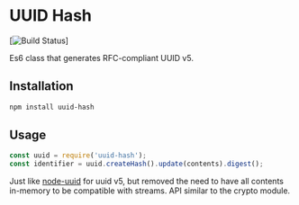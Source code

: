 # UUID Hash

[![Build Status](https://travis-ci.org/pyramation/uuid-hash.svg?branch=master)]

Es6 class that generates RFC-compliant UUID v5.

## Installation

```sh
npm install uuid-hash
```

## Usage

```js
const uuid = require('uuid-hash');
const identifier = uuid.createHash().update(contents).digest();
```

Just like [node-uuid](https://github.com/kelektiv/node-uuid) for uuid v5, but removed the need to have all contents in-memory to be compatible with streams. API similar to the crypto module.
